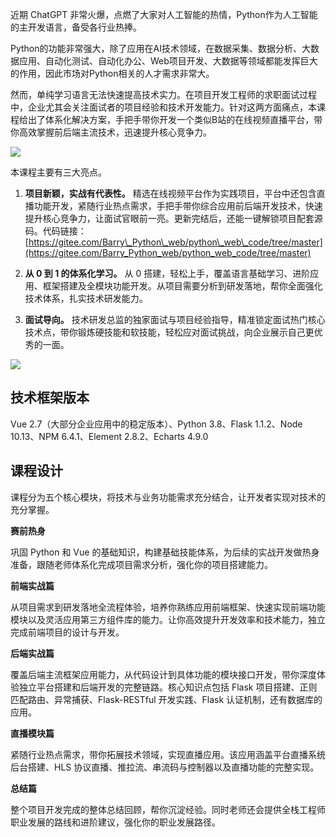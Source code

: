 近期 ChatGPT 非常火爆，点燃了大家对人工智能的热情，Python作为人工智能的主开发语言，备受各行业热捧。

Python的功能非常强大，除了应用在AI技术领域，在数据采集、数据分析、大数据应用、自动化测试、自动化办公、Web项目开发、大数据等领域都能发挥巨大的作用，因此市场对Python相关的人才需求非常大。

然而，单纯学习语言无法快速提高技术实力。在项目开发工程师的求职面试过程中，企业尤其会关注面试者的项目经验和技术开发能力。针对这两方面痛点，本课程给出了体系化解决方案，手把手带你开发一个类似B站的在线视频直播平台，带你高效掌握前后端主流技术，迅速提升核心竞争力。

![](https://static001.geekbang.org/resource/image/bd/c6/bdcf94b3799f88322c76f65b535c08c6.jpg)

本课程主要有三大亮点。

1. **项目新颖，实战有代表性。** 精选在线视频平台作为实践项目，平台中还包含直播功能开发，紧随行业热点需求，手把手带你综合应用前后端开发技术，快速提升核心竞争力，让面试官眼前一亮。更新完结后，还能一键解锁项目配套源码。代码链接： [https://gitee.com/Barry\_Python\_web/python\_web\_code/tree/master](https://gitee.com/Barry_Python_web/python_web_code/tree/master)

2. **从 0 到 1 的体系化学习。** 从 0 搭建，轻松上手，覆盖语言基础学习、进阶应用、框架搭建及全模块功能开发。从项目需要分析到研发落地，帮你全面强化技术体系，扎实技术研发能力。

3. **面试导向。** 技术研发总监的独家面试与项目经验指导，精准锁定面试热门核心技术点，带你锻炼硬技能和软技能，轻松应对面试挑战，向企业展示自己更优秀的一面。

![](https://static001.geekbang.org/resource/image/e1/76/e1f6d018f9e42bcf07107f545e7e0a76.jpg)

## 技术框架版本

Vue 2.7（大部分企业应用中的稳定版本）、Python 3.8、Flask 1.1.2、Node 10.13、NPM 6.4.1、Element 2.8.2、Echarts 4.9.0

## 课程设计

课程分为五个核心模块，将技术与业务功能需求充分结合，让开发者实现对技术的充分掌握。

**赛前热身**

巩固 Python 和 Vue 的基础知识，构建基础技能体系，为后续的实战开发做热身准备，跟随老师体系化完成项目需求分析，强化你的项目搭建能力。

**前端实战篇**

从项目需求到研发落地全流程体验，培养你熟练应用前端框架、快速实现前端功能模块以及灵活应用第三方组件库的能力。让你高效提升开发效率和技术能力，独立完成前端项目的设计与开发。

**后端实战篇**

覆盖后端主流框架应用能力，从代码设计到具体功能的模块接口开发，带你深度体验独立平台搭建和后端开发的完整链路。核心知识点包括 Flask 项目搭建、正则匹配路由、异常捕获、Flask-RESTful 开发实践、Flask 认证机制，还有数据库的应用。

**直播模块篇**

紧随行业热点需求，带你拓展技术领域，实现直播应用。该应用涵盖平台直播系统后台搭建、HLS 协议直播、推拉流、串流码与控制器以及直播功能的完整实现。

**总结篇**

整个项目开发完成的整体总结回顾，帮你沉淀经验。同时老师还会提供全栈工程师职业发展的路线和进阶建议，强化你的职业发展路径。